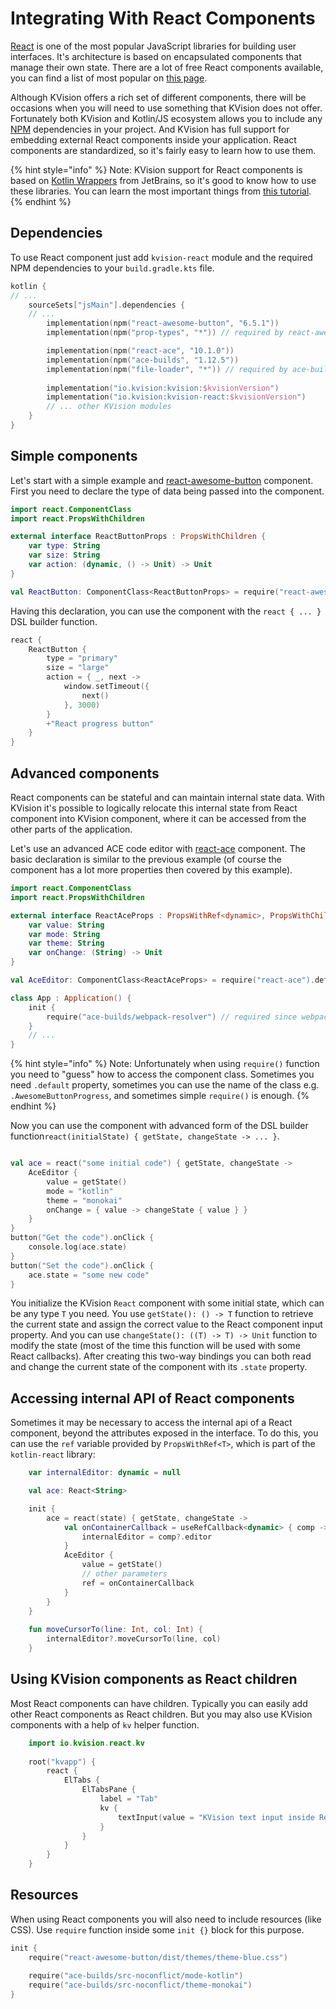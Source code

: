 # Integrating With React Components

[React](https://reactjs.org/) is one of the most popular JavaScript libraries for building user interfaces. It's architecture is based on encapsulated components that manage their own state. There are a lot of free React components available, you can find a list of most popular on [this page](https://github.com/brillout/awesome-react-components).&#x20;

Although KVision offers a rich set of different components, there will be occasions when you will need to use something that KVision does not offer. Fortunately both KVision and Kotlin/JS ecosystem allows you to include any [NPM](https://www.npmjs.com/) dependencies in your project. And KVision has full support for embedding external React components inside your application. React components are standardized, so it's fairly easy to learn how to use them.

{% hint style="info" %}
Note: KVision support for React components is based on [Kotlin Wrappers](https://github.com/JetBrains/kotlin-wrappers) from JetBrains, so it's good to know how to use these libraries. You can learn the most important things from [this tutorial](https://play.kotlinlang.org/hands-on/Building%20Web%20Applications%20with%20React%20and%20Kotlin%20JS/01\_Introduction).&#x20;
{% endhint %}

## Dependencies

To use React component just add `kvision-react` module and the required NPM dependencies to your `build.gradle.kts` file.

```kotlin
kotlin {
// ...
    sourceSets["jsMain"].dependencies {
    // ...
        implementation(npm("react-awesome-button", "6.5.1"))
        implementation(npm("prop-types", "*")) // required by react-awesome-button

        implementation(npm("react-ace", "10.1.0"))
        implementation(npm("ace-builds", "1.12.5"))
        implementation(npm("file-loader", "*")) // required by ace-builds
        
        implementation("io.kvision:kvision:$kvisionVersion")
        implementation("io.kvision:kvision-react:$kvisionVersion")
        // ... other KVision modules
    }
}

```

## Simple components

Let's start with a simple example and [react-awesome-button](https://www.npmjs.com/package/react-awesome-button) component. First you need to declare the type of data being passed into the component.

```kotlin
import react.ComponentClass
import react.PropsWithChildren

external interface ReactButtonProps : PropsWithChildren {
    var type: String
    var size: String
    var action: (dynamic, () -> Unit) -> Unit
}

val ReactButton: ComponentClass<ReactButtonProps> = require("react-awesome-button").AwesomeButtonProgress
```

&#x20;Having this declaration, you can use the component with the  `react { ... }` DSL builder function.

```kotlin
react {
    ReactButton {
        type = "primary"
        size = "large"
        action = { _, next ->
            window.setTimeout({
                next()
            }, 3000)
        }
        +"React progress button"
    }
}
```

## Advanced components

React components can be stateful and can maintain internal state data. With KVision it's possible to logically relocate this internal state from React component into KVision component, where it can be accessed from the other parts of the application.

Let's use an advanced ACE code editor with [react-ace](https://www.npmjs.com/package/react-ace) component. The basic declaration is similar to the previous example (of course the component has a lot more properties then covered by this example).

```kotlin
import react.ComponentClass
import react.PropsWithChildren

external interface ReactAceProps : PropsWithRef<dynamic>, PropsWithChildren {
    var value: String
    var mode: String
    var theme: String
    var onChange: (String) -> Unit
}

val AceEditor: ComponentClass<ReactAceProps> = require("react-ace").default

class App : Application() {
    init {
        require("ace-builds/webpack-resolver") // required since webpack 5
    }
    // ...
}
```

{% hint style="info" %}
Note: Unfortunately when using `require()` function you need to "guess" how to access the component class. Sometimes you need `.default` property, sometimes you can use the name of the class e.g.  `.AwesomeButtonProgress`, and sometimes simple `require()` is enough.
{% endhint %}

Now you can use the component with advanced form of the DSL builder function`react(initialState) { getState, changeState -> ... }`. &#x20;

```kotlin

val ace = react("some initial code") { getState, changeState ->
    AceEditor {
        value = getState()
        mode = "kotlin"
        theme = "monokai"
        onChange = { value -> changeState { value } }
    }
}
button("Get the code").onClick {
    console.log(ace.state)
}
button("Set the code").onClick {
    ace.state = "some new code"
}
```

You initialize the KVision `React` component with some initial state, which can be any type `T` you need. You use `getState(): () -> T` function to retrieve the current state and assign the correct value to the React component input property. And you can use `changeState(): ((T) -> T) -> Unit` function to modify the state (most of the time this function will be used with some React callbacks). After creating this two-way bindings you can both read and change the current state of the component with its `.state` property.

## Accessing internal API of React components

Sometimes it may be necessary to access the internal api of a React component, beyond the attributes exposed in the interface. To do this, you can use the `ref` variable provided by `PropsWithRef<T>`, which is part of the `kotlin-react` library:

```kotlin
    var internalEditor: dynamic = null

    val ace: React<String>

    init {
        ace = react(state) { getState, changeState ->
            val onContainerCallback = useRefCallback<dynamic> { comp ->
                internalEditor = comp?.editor
            }
            AceEditor {
                value = getState()
                // other parameters
                ref = onContainerCallback
            }
        }
    }
    
    fun moveCursorTo(line: Int, col: Int) {
        internalEditor?.moveCursorTo(line, col)
    }
```

## Using KVision components as React children

Most React components can have children. Typically you can easily add other React components as React children. But you may also use KVision components with a help of `kv` helper function.&#x20;

```kotlin
    import io.kvision.react.kv
    
    root("kvapp") {
        react {
            ElTabs {
                ElTabsPane {
                    label = "Tab"
                    kv {
                        textInput(value = "KVision text input inside React")
                    }
                }
            }
        }
    }
```

## Resources

When using React components you will also need to include resources (like CSS). Use `require` function inside some `init {}` block for this purpose.

```kotlin
init {
    require("react-awesome-button/dist/themes/theme-blue.css")
    
    require("ace-builds/src-noconflict/mode-kotlin")
    require("ace-builds/src-noconflict/theme-monokai")
}
```

